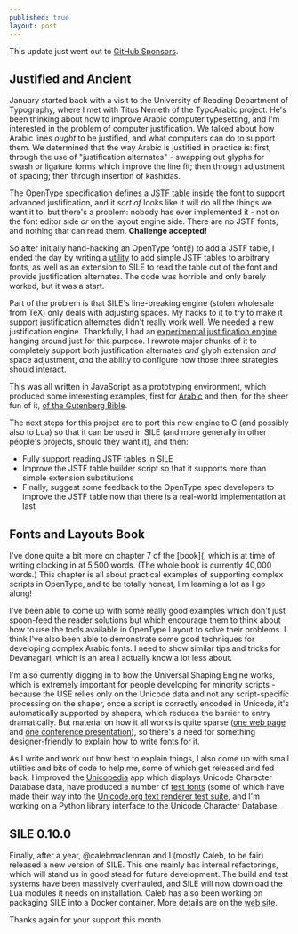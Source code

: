 ```yaml
---
published: true
layout: post
---
```


This update just went out to [GitHub Sponsors](https://github.com/sponsors/simoncozens).

## Justified and Ancient

January started back with a visit to the University of Reading Department of Typography, where I met with Titus Nemeth of the TypoArabic project. He's been thinking about how to improve Arabic computer typesetting, and I'm interested in the problem of computer justification. We talked about how Arabic lines *ought* to be justified, and what computers can do to support them. We determined that the way Arabic is justified in practice is: first, through the use of "justification alternates" - swapping out glyphs for swash or ligature forms which improve the line fit; then through adjustment of spacing; then through insertion of kashidas.

The OpenType specification defines a [JSTF table](https://docs.microsoft.com/en-us/typography/opentype/spec/jstf) inside the font to support advanced justification, and it *sort of* looks like it will do all the things we want it to, but there's a problem: nobody has ever implemented it - not on the font editor side *or* on the layout engine side. There are no JSTF fonts, and nothing that can read them. **Challenge accepted!**

So after initially hand-hacking an OpenType font(!) to add a JSTF table, I ended the day by writing a [utility](https://gist.github.com/simoncozens/cad7640a37265b087b35c2c59a510f9f) to add simple JSTF tables to arbitrary fonts, as well as an extension to SILE to read the table out of the font and provide justification alternates. The code was horrible and only barely worked, but it was a start.

Part of the problem is that SILE's line-breaking engine (stolen wholesale from TeX) only deals with adjusting spaces. My hacks to it to try to make it support justification alternates didn't really work well. We needed a new justification engine. Thankfully, I had an [experimental justification engine](https://github.com/simoncozens/newbreak) hanging around just for this purpose. I rewrote major chunks of it to completely support both justification alternates *and* glyph extension *and* space adjustment, *and* the ability to configure how those three strategies should interact.

This was all written in JavaScript as a prototyping environment, which produced some interesting examples, first for [Arabic](https://twitter.com/simoncozens/status/1217736872992104448) and then, for the sheer fun of it, [of the Gutenberg Bible](https://twitter.com/simoncozens/status/1217862777559289858).
 
The next steps for this project are to port this new engine to C (and possibly also to Lua) so that it can be used in SILE (and more generally in other people's projects, should they want it), and then:

* Fully support reading JSTF tables in SILE
* Improve the JSTF table builder script so that it supports more than simple extension substitutions
* Finally, suggest some feedback to the OpenType spec developers to improve the JSTF table now that there is a real-world implementation at last

## Fonts and Layouts Book

I've done quite a bit more on chapter 7 of the [book](, which is at time of writing clocking in at 5,500 words. (The whole book is currently 40,000 words.) This chapter is all about practical examples of supporting complex scripts in OpenType, and to be totally honest, I'm learning a lot as I go along!

I've been able to come up with some really good examples which don't just spoon-feed the reader solutions but which encourage them to think about how to use the tools available in OpenType Layout to solve their problems. I think I've also been able to demonstrate some good techniques for developing complex Arabic fonts. I need to show similar tips and tricks for Devanagari, which is an area I actually know a lot less about.

I'm also currently digging in to how the Universal Shaping Engine works, which is extremely important for people developing for minority scripts - because the USE relies only on the Unicode data and not any script-specific processing on the shaper, once a script is correctly encoded in Unicode, it's automatically supported by shapers, which reduces the barrier to entry dramatically. But material on how it all works is quite sparse ([one web page](https://docs.microsoft.com/en-us/typography/script-development/use) and [one conference presentation](http://tiro.com/John/Universal_Shaping_Engine_TYPOLabs.pdf)), so there's a need for something designer-friendly to explain how to write fonts for it.

As I write and work out how best to explain things, I also come up with small utilities and bits of code to help me, some of which get released and fed back. I improved the [Unicopedia](https://github.com/tonton-pixel/unicopedia-plus/pull/4) app which displays Unicode Character Database data, have produced a number of [test fonts](https://github.com/simoncozens/test-fonts) (some of which have made their way into the [Unicode.org text renderer test suite](https://github.com/unicode-org/text-rendering-tests/commit/9598b4357944acaeebf1dfbf2992d01a7e0084da), and I'm working on a Python library interface to the Unicode Character Database.

## SILE 0.10.0

Finally, after a year, @calebmaclennan and I (mostly Caleb, to be fair) released a new version of SILE. This one mainly has internal refactorings, which will stand us in good stead for future development. The build and test systems have been massively overhauled, and SILE will now download the Lua modules it needs on installation. Caleb has also been working on packaging SILE into a Docker container. More details are on the [web site](https://sile-typesetter.org).

Thanks again for your support this month.
